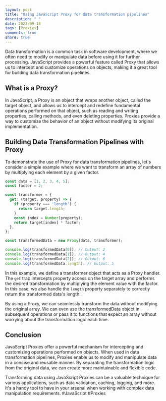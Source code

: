 ```yaml
---
layout: post
title: "Using JavaScript Proxy for data transformation pipelines"
description: " "
date: 2023-09-18
tags: [Proxies]
comments: true
share: true
---
```


Data transformation is a common task in software development, where we often need to modify or manipulate data before using it for further processing. JavaScript provides a powerful feature called Proxy that allows us to intercept and customize operations on objects, making it a great tool for building data transformation pipelines.

## What is a Proxy?

In JavaScript, a Proxy is an object that wraps another object, called the target object, and allows us to intercept and redefine fundamental operations performed on that object, such as reading and writing properties, calling methods, and even deleting properties. Proxies provide a way to customize the behavior of an object without modifying its original implementation.

## Building Data Transformation Pipelines with Proxy

To demonstrate the use of Proxy for data transformation pipelines, let's consider a simple example where we want to transform an array of numbers by multiplying each element by a given factor.

```javascript
const data = [1, 2, 3, 4, 5];
const factor = 2;

const transformer = {
  get: (target, property) => {
    if (property === 'length') {
      return target.length;
    }
    const index = Number(property);
    return target[index] * factor;
  },
};

const transformedData = new Proxy(data, transformer);

console.log(transformedData[0]); // Output: 2
console.log(transformedData[1]); // Output: 4
console.log(transformedData[2]); // Output: 6
console.log(transformedData.length); // Output: 5
```

In this example, we define a transformer object that acts as a Proxy handler. The `get` trap intercepts property access on the target array and performs the desired transformation by multiplying the element value with the factor. In this case, we also handle the `length` property separately to correctly return the transformed data's length.

By using a Proxy, we can seamlessly transform the data without modifying the original array. We can even use the transformedData object in subsequent operations or pass it to functions that expect an array without worrying about the transformation logic each time.

## Conclusion

JavaScript Proxies offer a powerful mechanism for intercepting and customizing operations performed on objects. When used in data transformation pipelines, Proxies enable us to modify and manipulate data in a concise and reusable manner. By separating the transformation logic from the original data, we can create more maintainable and flexible code.

Transforming data using JavaScript Proxies can be a valuable technique for various applications, such as data validation, caching, logging, and more. It's a handy tool to have in your arsenal when working with complex data manipulation requirements. 
#JavaScript #Proxies